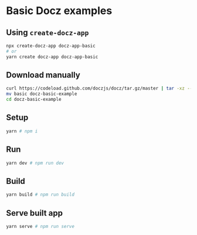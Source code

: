 # Basic Docz examples

## Using `create-docz-app`

```sh
npx create-docz-app docz-app-basic
# or
yarn create docz-app docz-app-basic
```

## Download manually

```sh
curl https://codeload.github.com/doczjs/docz/tar.gz/master | tar -xz --strip=2 docz-master/examples/basic
mv basic docz-basic-example
cd docz-basic-example
```

## Setup

```sh
yarn # npm i
```

## Run

```sh
yarn dev # npm run dev
```

## Build

```sh
yarn build # npm run build
```

## Serve built app

```sh
yarn serve # npm run serve
```
